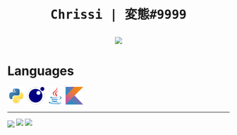 <h1 align="center"><pre>Chrissi | 変態#9999</pre></h1>
<center>
        <img align="center" src="https://discord.c99.nl/widget/theme-3/589898942527963157.png" style='padding: 5px; margin-left: auto;margin-right: auto;'>

</center>

# Languages

<div >
<a href="https://www.python.org/"><img src="https://raw.githubusercontent.com/devicons/devicon/master/icons/python/python-original.svg" width="40" alt="Python"></a>
<a href="https://www.lua.org/"><img src="https://raw.githubusercontent.com/devicons/devicon/master/icons/lua/lua-original.svg" width="40" alt="Kotlin"></a>
  <a href="ttps://www.java.com/"><img src="https://raw.githubusercontent.com/devicons/devicon/master/icons/java/java-original.svg" width="40" alt="Kotlin"></a>
  <a href="https://kotlinlang.org/"><img src="https://raw.githubusercontent.com/devicons/devicon/master/icons/kotlin/kotlin-original.svg" width="40" alt="Kotlin"></a>
</div>


<hr></hr>

<img align="center" width=500; src="http://github-readme-streak-stats.herokuapp.com?user=ChrissisCodeXD&theme=tokyonight_duo&hide_border=true&locale=de"></img>
<img width=500; src="https://github-readme-stats.vercel.app/api?username=ChrissisCodeXD&show_icons=true&hide=issues&icon_color=C9D1D9&hide_border=true&title_color=C9D1D9&bg_color=0D1117&theme=dark">
<img width=500; src="https://github-readme-stats.vercel.app/api/top-langs/?username=ChrissisCodeXD&layout=compact&bg_color=0D1117&theme=dark">
